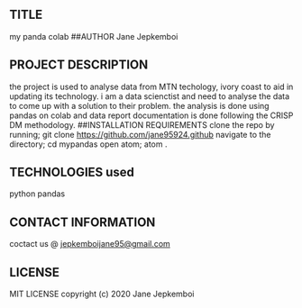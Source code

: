 ## TITLE
 my panda colab
##AUTHOR
  Jane Jepkemboi
## PROJECT DESCRIPTION
   the project is used to analyse data from MTN techology, ivory coast to aid in updating its technology. i am a data scienctist and need to analyse the data to come up with a solution to their problem. the analysis is done using pandas on colab and data report documentation is done following the CRISP DM methodology.
##INSTALLATION REQUIREMENTS
clone the repo by running;
git clone https://github.com/jane95924.github
navigate to the directory;
   cd mypandas
open atom;
atom .
## TECHNOLOGIES used
   python pandas
## CONTACT INFORMATION 
coctact us @  jepkemboijane95@gmail.com
## LICENSE
MIT LICENSE
copyright (c) 2020 Jane Jepkemboi
